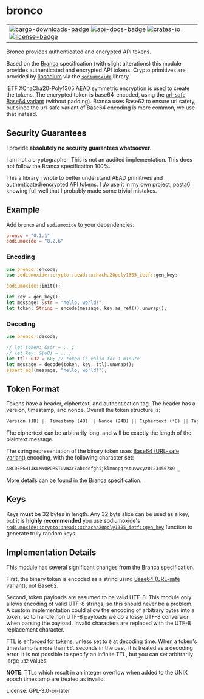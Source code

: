 # bronco

<table>
    <tr>
        <td colspan="2">
            <a href="https://crates.io/crates/bronco" title="Crates.io downloads"><img src="https://img.shields.io/crates/d/bronco.svg" alt="cargo-downloads-badge"></img></a>
            <a href="https://docs.rs/bronco" title="API Docs"><img src="https://img.shields.io/badge/API-docs-blue.svg" alt="api-docs-badge"></img></a>
            <a href="https://crates.io/crates/bronco" title="Crates.io"><img src="https://img.shields.io/crates/v/bronco.svg" alt="crates-io"></img></a>
            <a href="#license" title="License: GPL-3.0-or-later"><img src="https://img.shields.io/crates/l/bronco.svg" alt="license-badge"></img></a>
        </td>
    </tr>
</table>

Bronco provides authenticated and encrypted API tokens.

Based on the [Branca] specification (with slight alterations) this module provides authenticated
and encrypted API tokens. Crypto primitives are provided by [libsodium] via the [`sodiumoxide`] library.

IETF XChaCha20-Poly1305 AEAD symmetric encryption is used to create the tokens. The encrypted token
is base64-encoded, using the [url-safe Base64 variant][Base64] (without padding). Branca uses Base62 to ensure
url safety, but since the url-safe variant of Base64 encoding is more common, we use that instead.

## Security Guarantees

I provide **absolutely no security guarantees whatsoever**.

I am not a cryptographer. This is not an audited implementation.
This does not follow the Branca specification 100%.

This a library I wrote to better understand AEAD primitives and authenticated/encrypted API tokens.
I _do_ use it in my own project, [pasta6] knowing full well that I probably made some trivial mistakes.

## Example

Add `bronco` and `sodiumoxide` to your dependencies:

```toml
bronco = "0.1.1"
sodiumoxide = "0.2.6"
```

### Encoding

```rust
use bronco::encode;
use sodiumoxide::crypto::aead::xchacha20poly1305_ietf::gen_key;

sodiumoxide::init();

let key = gen_key();
let message: &str = "hello, world!";
let token: String = encode(message, key.as_ref()).unwrap();
```

### Decoding

```rust
use bronco::decode;

// let token: &str = ...;
// let key: &[u8] = ...;
let ttl: u32 = 60; // token is valid for 1 minute
let message = decode(token, key, ttl).unwrap();
assert_eq!(message, "hello, world!");
```

## Token Format

Tokens have a header, ciphertext, and authentication tag.
The header has a version, timestamp, and nonce.
Overall the token structure is:

```rust
Version (1B) || Timestamp (4B) || Nonce (24B) || Ciphertext (*B) || Tag (16B)
```

The ciphertext can be arbitrarily long, and will be exactly the length of the plaintext message.

The string representation of the binary token uses [Base64 (URL-safe variant)][Base64] encoding, with the following
character set:

```rust
ABCDEFGHIJKLMNOPQRSTUVWXYZabcdefghijklmnopqrstuvwxyz0123456789-_
```

More details can be found in the [Branca specification].

## Keys

Keys **must** be 32 bytes in length.
Any 32 byte slice can be used as a key, but it is **highly recommended** you use sodiumoxide's
[`sodiumoxide::crypto::aead::xchacha20poly1305_ietf::gen_key`] function to generate truly random keys.

## Implementation Details

This module has several significant changes from the Branca specification.

First, the binary token is encoded as a string using [Base64 (URL-safe variant)][Base64], not Base62.

Second, token payloads are assumed to be valid UTF-8. This module only allows encoding of
valid UTF-8 strings, so this should never be a problem. A custom implementation could allow
the encoding of arbitrary bytes into a token, so to handle non UTF-8 payloads we do a lossy
UTF-8 conversion when parsing the payload. Invalid characters are replaced with the UTF-8
replacement character.

TTL is enforced for tokens, unless set to `0` at decoding time.
When a token's timestamp is more than `ttl` seconds in the past,
it is treated as a decoding error. It is not possible to specify an infinite TTL, but
you can set arbitrarily large `u32` values.

**NOTE**: TTLs which result in an integer overflow when added to the UNIX epoch timestamp are
  treated as invalid.

[Branca]: https://branca.io/
[Branca specification]: https://github.com/tuupola/branca-spec
[libsodium]: https://github.com/jedisct1/libsodium
[`sodiumoxide`]: https://github.com/sodiumoxide/sodiumoxide
[`sodiumoxide::crypto::aead::xchacha20poly1305_ietf::gen_key`]: https://docs.rs/sodiumoxide/0.2.6/sodiumoxide/crypto/aead/xchacha20poly1305_ietf/fn.gen_key.html
[pasta6]: https://github.com/indiv0/pasta6
[Base64]: https://tools.ietf.org/html/rfc4648#section-5

License: GPL-3.0-or-later
